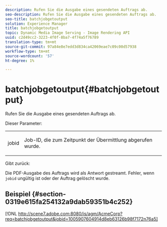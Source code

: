 ```yaml
---
description: Rufen Sie die Ausgabe eines gesendeten Auftrags ab.
seo-description: Rufen Sie die Ausgabe eines gesendeten Auftrags ab.
seo-title: batchjobgetoutput
solution: Experience Manager
title: batchjobgetoutput
topic: Dynamic Media Image Serving - Image Rendering API
uuid: c2d49cc2-3223-4f0f-8ba7-4f74a5f76789
translation-type: tm+mt
source-git-commit: 97a84e8e7edd3d834ca42069eae7c09c00d57938
workflow-type: tm+mt
source-wordcount: '57'
ht-degree: 1%

---
```



# batchjobgetoutput{#batchjobgetoutput}

Rufen Sie die Ausgabe eines gesendeten Auftrags ab.

Dieser Parameter:

<table id="simpletable_D8AA325968AD4FAEA7B214F0CBBF3F08"> 
 <tr class="strow"> 
  <td class="stentry"> <p> <span class="codeph"> jobid  </span> </p> </td> 
  <td class="stentry"> <p>Job-ID, die zum Zeitpunkt der Übermittlung abgerufen wurde. </p> </td> 
 </tr> 
</table>

Gibt zurück:

Die PDF-Ausgabe des Auftrags wird als Antwort gestreamt. Fehler, wenn `jobid` ungültig ist oder der Auftrag gelöscht wurde.

## Beispiel {#section-0319e615fa254132a9dab59351b4c252}

[!DNL http://scene7.adobe.com:8080/is/agm/AcmeCorp?req=batchjobgetoutput&jobid=1005907604914d8eb63126b98f7172n76a5]
